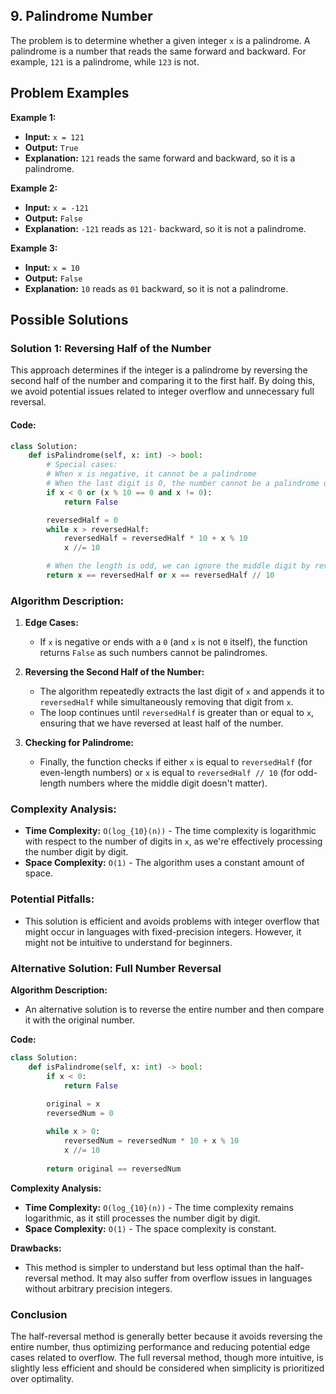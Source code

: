 ## 9. Palindrome Number

The problem is to determine whether a given integer `x` is a palindrome. A palindrome is a number that reads the same forward and backward. For example, `121` is a palindrome, while `123` is not.

## Problem Examples

**Example 1:**

- **Input:** `x = 121`
- **Output:** `True`
- **Explanation:** `121` reads the same forward and backward, so it is a palindrome.

**Example 2:**

- **Input:** `x = -121`
- **Output:** `False`
- **Explanation:** `-121` reads as `121-` backward, so it is not a palindrome.

**Example 3:**

- **Input:** `x = 10`
- **Output:** `False`
- **Explanation:** `10` reads as `01` backward, so it is not a palindrome.

## Possible Solutions

### Solution 1: Reversing Half of the Number

This approach determines if the integer is a palindrome by reversing the second half of the number and comparing it to the first half. By doing this, we avoid potential issues related to integer overflow and unnecessary full reversal.

#### Code:

```python
class Solution:
    def isPalindrome(self, x: int) -> bool:
        # Special cases:
        # When x is negative, it cannot be a palindrome
        # When the last digit is 0, the number cannot be a palindrome unless the number is 0 itself
        if x < 0 or (x % 10 == 0 and x != 0):
            return False

        reversedHalf = 0
        while x > reversedHalf:
            reversedHalf = reversedHalf * 10 + x % 10
            x //= 10

        # When the length is odd, we can ignore the middle digit by reversedHalf//10
        return x == reversedHalf or x == reversedHalf // 10
```

### Algorithm Description:

1. **Edge Cases:**
   - If `x` is negative or ends with a `0` (and `x` is not `0` itself), the function returns `False` as such numbers cannot be palindromes.

2. **Reversing the Second Half of the Number:**
   - The algorithm repeatedly extracts the last digit of `x` and appends it to `reversedHalf` while simultaneously removing that digit from `x`.
   - The loop continues until `reversedHalf` is greater than or equal to `x`, ensuring that we have reversed at least half of the number.

3. **Checking for Palindrome:**
   - Finally, the function checks if either `x` is equal to `reversedHalf` (for even-length numbers) or `x` is equal to `reversedHalf // 10` (for odd-length numbers where the middle digit doesn't matter).

### Complexity Analysis:

- **Time Complexity:** `O(log_{10}(n))` - The time complexity is logarithmic with respect to the number of digits in `x`, as we're effectively processing the number digit by digit.
- **Space Complexity:** `O(1)` - The algorithm uses a constant amount of space.

### Potential Pitfalls:

- This solution is efficient and avoids problems with integer overflow that might occur in languages with fixed-precision integers. However, it might not be intuitive to understand for beginners.

### Alternative Solution: Full Number Reversal

**Algorithm Description:**
- An alternative solution is to reverse the entire number and then compare it with the original number.

**Code:**

```python
class Solution:
    def isPalindrome(self, x: int) -> bool:
        if x < 0:
            return False
        
        original = x
        reversedNum = 0

        while x > 0:
            reversedNum = reversedNum * 10 + x % 10
            x //= 10
        
        return original == reversedNum
```

**Complexity Analysis:**
- **Time Complexity:** `O(log_{10}(n))` - The time complexity remains logarithmic, as it still processes the number digit by digit.
- **Space Complexity:** `O(1)` - The space complexity is constant.

**Drawbacks:**
- This method is simpler to understand but less optimal than the half-reversal method. It may also suffer from overflow issues in languages without arbitrary precision integers.

### Conclusion

The half-reversal method is generally better because it avoids reversing the entire number, thus optimizing performance and reducing potential edge cases related to overflow. The full reversal method, though more intuitive, is slightly less efficient and should be considered when simplicity is prioritized over optimality.
